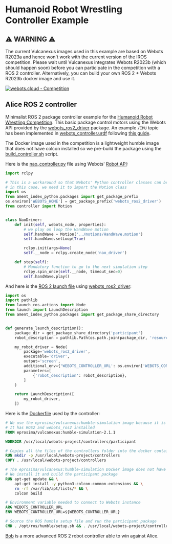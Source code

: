 # Humanoid Robot Wrestling Controller Example

## ⚠️ WARNING ⚠️

The current Vulcanexus images used in this example are based on Webots R2023a and hence won't work with the current version of the IROS competition.
Please wait until Vulcanexus integrates Webots R2023b (which should happen soon) before you can participate in the competition with a ROS 2 controller.
Alternatively, you can build your own ROS 2 + Webots R2023b docker image and use it.

[![webots.cloud - Competition](https://img.shields.io/badge/webots.cloud-Competition-007ACC)][1]

## Alice ROS 2 controller

Minimalist ROS 2 package controller example for the [Humanoid Robot Wrestling Competition](https://github.com/cyberbotics/wrestling).
This basic package control motors using the Webots API provided by the [webots_ros2_driver](https://github.com/cyberbotics/webots_ros2/tree/master/webots_ros2_driver) package. An example `/IMU` topic has been implemented in [webots_controller.urdf](./controllers/participant/resource/webots_controller.urdf) following [this guide](https://github.com/cyberbotics/webots_ros2/wiki/References-Devices).

The Docker image used in the competition is a lightweight humble image that does not have colcon installed so we pre-build the package using the [build_controller.sh](./controllers/build_controller.sh) script.

Here is the [nao_controller.py](./controllers/participant/participant/nao_controller.py) file using Webots' [Robot API](https://cyberbotics.com/doc/reference/robot):

``` Python
import rclpy

# This is a workaround so that Webots' Python controller classes can be used
# in this case, we need it to import the Motion class
import os
from ament_index_python.packages import get_package_prefix
os.environ['WEBOTS_HOME'] = get_package_prefix('webots_ros2_driver')
from controller import Motion


class NaoDriver:
    def init(self, webots_node, properties):
        # we play on loop the HandWave motion
        self.handWave = Motion('../motions/HandWave.motion')
        self.handWave.setLoop(True)

        rclpy.init(args=None)
        self.__node = rclpy.create_node('nao_driver')

    def step(self):
        # Mandatory function to go to the next simulation step
        rclpy.spin_once(self.__node, timeout_sec=0)
        self.handWave.play()
```

And here is the [ROS 2 launch file](./controllers/participant/launch/robot_launch.py) using [webots_ros2_driver](https://github.com/cyberbotics/webots_ros2/tree/master/webots_ros2_driver):

``` Python
import os
import pathlib
from launch_ros.actions import Node
from launch import LaunchDescription
from ament_index_python.packages import get_package_share_directory


def generate_launch_description():
    package_dir = get_package_share_directory('participant')
    robot_description = pathlib.Path(os.path.join(package_dir, 'resource', 'webots_controller.urdf')).read_text()

    my_robot_driver = Node(
        package='webots_ros2_driver',
        executable='driver',
        output='screen',
        additional_env={'WEBOTS_CONTROLLER_URL': os.environ['WEBOTS_CONTROLLER_URL']},
        parameters=[
            {'robot_description': robot_description},
        ]
    )

    return LaunchDescription([
        my_robot_driver,
    ])
```

Here is the [Dockerfile](./controllers/Dockerfile) used by the controller:

``` Dockerfile
# We use the eprosima/vulcanexus:humble-simulation image because it is light
# It has ROS2 and webots_ros2 installed
FROM eprosima/vulcanexus:humble-simulation-2.1.1

WORKDIR /usr/local/webots-project/controllers/participant

# Copies all the files of the controllers folder into the docker container
RUN mkdir -p /usr/local/webots-project/controllers
COPY . /usr/local/webots-project/controllers

# The eprosima/vulcanexus:humble-simulation Docker image does not have colcon installed
# We install it and build the participant package
RUN apt-get update && \
    apt-get install -y python3-colcon-common-extensions && \
    rm -rf /var/lib/apt/lists/* && \
    colcon build

# Environment variable needed to connect to Webots instance
ARG WEBOTS_CONTROLLER_URL
ENV WEBOTS_CONTROLLER_URL=${WEBOTS_CONTROLLER_URL}

# Source the ROS humble setup file and run the participant package
CMD . /opt/ros/humble/setup.sh && . /usr/local/webots-project/controllers/participant/install/setup.sh && ros2 launch participant robot_launch.py
```

[Bob](https://github.com/cyberbotics/wrestling-bob-ros-2) is a more advanced ROS 2 robot controller able to win against Alice.

[1]: https://webots.cloud/run?version=R2022b&url=https%3A%2F%2Fgithub.com%2Fcyberbotics%2Fwrestling%2Fblob%2Fmain%2Fworlds%2Fwrestling.wbt&type=competition "Leaderboard"
